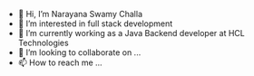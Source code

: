 - 👋 Hi, I’m Narayana Swamy Challa
- 👀 I’m interested in  full stack development
- 🌱 I’m currently working as a Java Backend developer at HCL Technologies
- 💞️ I’m looking to collaborate on ...
- 📫 How to reach me ...

<!---
nschalla/nschalla is a ✨ special ✨ repository because its `README.md` (this file) appears on your GitHub profile.
You can click the Preview link to take a look at your changes.
--->
